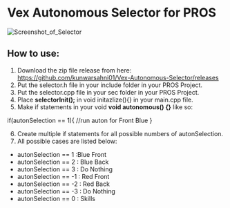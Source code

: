 # Vex Autonomous Selector for PROS
![Screenshot_of_Selector](https://user-images.githubusercontent.com/22580992/67626102-d9e1d080-f814-11e9-84cd-63a44e6a35af.png)

## How to use:
1. Download the zip file release from here: https://github.com/kunwarsahni01/Vex-Autonomous-Selector/releases
2. Put the selector.h file in your include folder in your PROS Project.
3. Put the selector.cpp file in your sec folder in your PROS Project.
4. Place **selectorInit();** in void initazlize(){} in your main.cpp file.
5. Make if statements in your void **void autonomous() {}** like so:

  if(autonSelection == 1){ //run auton for Front Blue }

6. Create multiple if statements for all possible numbers of autonSelection.
7. All possible cases are listed below:

* autonSelection == 1 :Blue Front 
* autonSelection == 2 : Blue Back
* autonSelection == 3 : Do Nothing
* autonSelection == -1 : Red Front
* autonSelection == -2 : Red Back
* autonSelection == -3 : Do Nothing
* autonSelection == 0 : Skills
